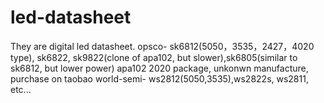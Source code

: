 # led-datasheet
They are digital led datasheet.
opsco- sk6812(5050，3535，2427，4020 type), sk6822, sk9822(clone of apa102, but slower),sk6805(similar to sk6812, but lower power)
apa102 2020 package, unkonwn manufacture, purchase on taobao
world-semi- ws2812(5050,3535),ws2822s, ws2811, etc...
